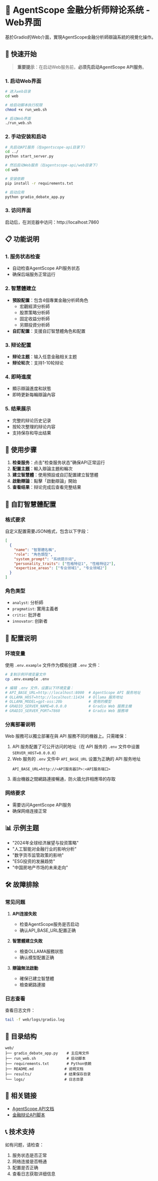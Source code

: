 # 🤖 AgentScope 金融分析师辩论系统 - Web界面

基於Gradio的Web介面，實現AgentScope金融分析師辯論系統的視覺化操作。

## 🚀 快速开始

> **重要提示**：在启动Web服务前，**必须先启动AgentScope API服务**。

### 1. 启动Web界面

```bash
# 进入web目录
cd web

# 给启动脚本执行权限
chmod +x run_web.sh

# 启动Web界面
./run_web.sh
```

### 2. 手动安装和启动

```bash
# 先启动API服务（在agentscope-api目录下）
cd ../
python start_server.py

# 然后启动Web服务（在agentscope-api/web目录下）
cd web

# 安装依赖
pip install -r requirements.txt

# 启动应用
python gradio_debate_app.py
```

### 3. 访问界面

启动后，在浏览器中访问：http://localhost:7860

## 📋 功能说明

### 1. 服务状态检查
- 自动检查AgentScope API服务状态
- 确保后端服务正常运行

### 2. 智慧體建立
- **預設配置**：包含4個專業金融分析師角色
  - 宏觀經濟分析師
  - 股票策略分析師
  - 固定收益分析師
  - 另類投資分析師
- **自訂配置**：支援自訂智慧體角色和配置

### 3. 辩论配置
- **辩论主题**：输入任意金融相关主题
- **辩论轮次**：支持1-10轮辩论

### 4. 即時進度
- 顯示辯論進度和狀態
- 即時更新每輪辯論內容

### 5. 结果展示
- 完整的辩论历史记录
- 按轮次整理的辩论内容
- 支持保存和导出结果

## 🎯 使用步骤

1. **检查服务**：点击"检查服务状态"确保API正常运行
2. **配置主題**：輸入辯論主題和輪次
3. **建立智慧體**：使用預設或自訂配置建立智慧體
4. **啟動辯論**：點擊「啟動辯論」開始
5. **查看结果**：辩论完成后查看完整结果

## 📝 自訂智慧體配置

### 格式要求
自定义配置需要JSON格式，包含以下字段：

```json
[
  {
    "name": "智慧體名稱",
    "role": "角色類型",
    "system_prompt": "系统提示词",
    "personality_traits": ["性格特征1", "性格特征2"],
    "expertise_areas": ["专业领域1", "专业领域2"]
  }
]
```

### 角色类型
- `analyst`: 分析師
- `pragmatist`: 實用主義者
- `critic`: 批評者
- `innovator`: 创新者

## 🔧 配置说明

### 环境变量

使用 `.env.example` 文件作为模板创建 `.env` 文件：

```bash
# 复制示例环境变量文件
cp .env.example .env

# 编辑 .env 文件，设置以下环境变量：
# API_BASE_URL=http://localhost:8000  # AgentScope API 服务地址
# OLLAMA_HOST=http://localhost:11434  # Ollama 服务地址
# OLLAMA_MODEL=gpt-oss:20b            # 使用的模型
# GRADIO_SERVER_NAME=0.0.0.0          # Gradio Web 服務主機
# GRADIO_SERVER_PORT=7860             # Gradio Web 服務埠
```

### 分离部署说明

Web 服務可以獨立部署在與 API 服務不同的機器上。只需確保：

1. API 服务配置了可公开访问的地址（在 API 服务的 `.env` 文件中设置 `SERVER_HOST=0.0.0.0`）
2. Web 服务的 `.env` 文件中 `API_BASE_URL` 设置为正确的 API 服务地址
   ```
   API_BASE_URL=http://<API服务器IP>:<API服务端口>
   ```
3. 兩台機器之間網路連接暢通，防火牆允許相應埠的存取

### 网络要求
- 需要访问AgentScope API服务
- 确保网络连接正常

## 📊 示例主题

- "2024年全球经济展望与投资策略"
- "人工智能对金融行业的影响分析"
- "数字货币监管政策的影响"
- "ESG投资的发展趋势"
- "中国房地产市场的未来走向"

## 🛠️ 故障排除

### 常见问题

1. **API连接失败**
   - 检查AgentScope服务是否启动
   - 确认API_BASE_URL配置正确

2. **智慧體建立失敗**
   - 檢查OLLAMA服務狀態
   - 确认模型配置正确

3. **辯論無法啟動**
   - 確保已建立智慧體
   - 檢查網路連接

### 日志查看

查看日志文件：
```bash
tail -f web/logs/gradio.log
```

## 📁 目录结构

```
web/
├── gradio_debate_app.py    # 主应用文件
├── run_web.sh              # 启动脚本
├── requirements.txt        # Python依赖
├── README.md              # 说明文档
├── results/               # 结果保存目录
└── logs/                  # 日志目录
```

## 🔗 相关链接

- [AgentScope API文档](../README.md)
- [金融辩论API脚本](../financial_debate_api.sh)

## 📞 技术支持

如有问题，请检查：
1. 服务状态是否正常
2. 网络连接是否畅通
3. 配置是否正确
4. 查看日志获取详细信息